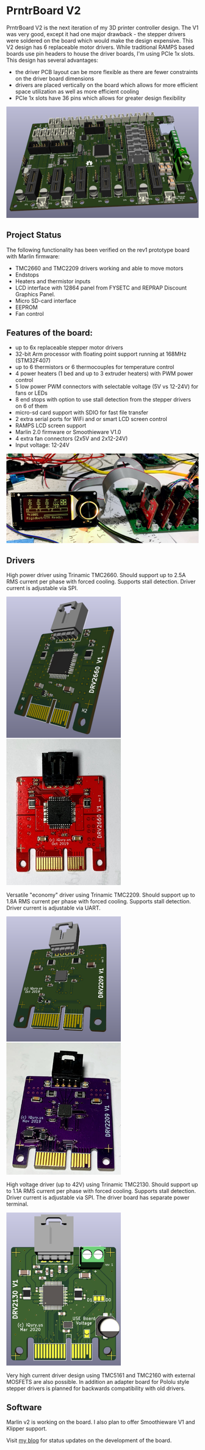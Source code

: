 PrntrBoard V2
======================
PrntrBoard V2 is the next iteration of my 3D printer controller design. The V1 was very good, except it had one major drawback - the stepper drivers were soldered on the board which would make the design expensive.
This V2 design has 6 replaceable motor drivers. While traditional RAMPS based boards use pin headers to house the driver boards, I'm using PCIe 1x slots. This design has several advantages:
  + the driver PCB layout can be more flexible as there are fewer constraints on the driver board dimensions
  + drivers are placed vertically on the board which allows for more efficient space utilization as well as more efficient cooling
  + PCIe 1x slots have 36 pins which allows for greater design flexibility

![Picture of rev-1 KiCad Rendering](board-r1.png)

Project Status
-----
The following functionality has been verified on the rev1 prototype board with Marlin firmware:
  + TMC2660 and TMC2209 drivers working and able to move motors
  + Endstops
  + Heaters and thermistor inputs
  + LCD interface with 12864 panel from FYSETC and REPRAP Discount Graphics Panel.
  + Micro SD-card interface
  + EEPROM
  + Fan control

Features of the board:
-----
  + up to 6x replaceable stepper motor drivers
  + 32-bit Arm processor with floating point support running at 168MHz (STM32F407)
  + up to 6 thermistors or 6 thermocouples for temperature control
  + 4 power heaters (1 bed and up to 3 extruder heaters) with PWM power control
  + 5 low power PWM connectors with selectable voltage (5V vs 12-24V) for fans or LEDs
  + 8 end stops with option to use stall detection from the stepper drivers on 6 of them
  + micro-sd card support with SDIO for fast file transfer
  + 2 extra serial ports for WiFi and or smart LCD screen control
  + RAMPS LCD screen support
  + Marlin 2.0 firmware or Smoothieware V1.0
  + 4 extra fan connectors (2x5V and 2x12-24V)
  + Input voltage: 12-24V

![Picture of rev-1 prototype](real1.jpg)

Drivers
------
High power driver using Trinamic TMC2660. Should support up to 2.5A RMS current per phase with forced cooling. Supports stall detection. Driver current is adjustable via SPI.

<img src="2660-r3.png" alt="KiCad rendering of the 2660 driver board" width="300"/> <img src="drv2660-r2.jpg" alt="2660 r2 driver board" width="300"/>

Versatile "economy" driver using Trinamic TMC2209. Should support up to 1.8A RMS current per phase with forced cooling. Supports stall detection. Driver current is adjustable via UART.

<img src="2209-r3.png" alt="KiCad rendering of the 2209 driver board" width="300"/><img src="drv2209-r6.jpg" alt="2209 r6 driver board" width="300"/>

High voltage driver (up to 42V) using Trinamic TMC2130. Should support up to 1.1A RMS current per phase with forced cooling. Supports stall detection. Driver current is adjustable via SPI. The driver board has separate power terminal.

<img src="2130-r1.png" alt="KiCad rendering of the 2130 driver board" width="300"/>

Very high current driver design using TMC5161 and TMC2160 with external MOSFETS are also possible. In addition an adapter board for Pololu style stepper drivers is planned for backwards compatibility with old drivers.

Software
------

Marlin v2 is working on the board. I also plan to offer Smoothieware V1 and Klipper support.

Visit [my blog](https://blog.pcbxprt.com/) for status updates on the development of the board.
